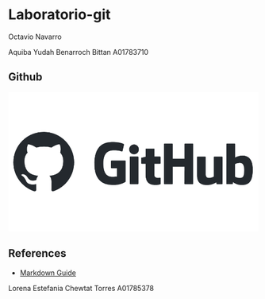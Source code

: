 # Laboratorio-git
Octavio Navarro

Aquiba Yudah Benarroch Bittan A01783710

## Github

![Github logo](/images/github-logo.png)

## References

- [Markdown Guide](https://www.markdownguide.org/)

Lorena Estefania Chewtat Torres
A01785378